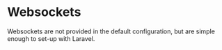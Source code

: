 # Websockets

Websockets are not provided in the default configuration, but are simple enough to set-up with Laravel.
